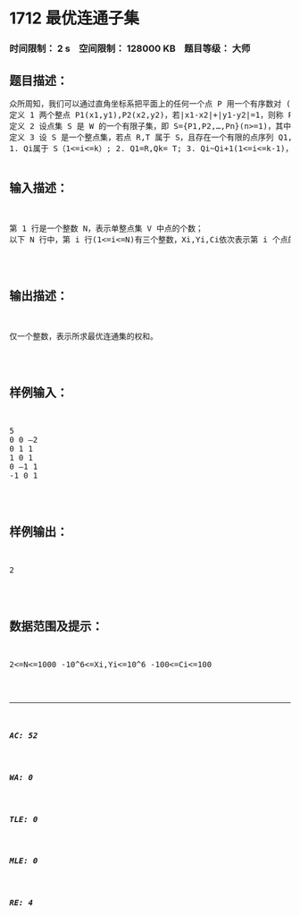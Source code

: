 # 1712 最优连通子集   
### 时间限制： 2 s&nbsp;&nbsp;&nbsp;&nbsp;空间限制： 128000 KB&nbsp;&nbsp;&nbsp;&nbsp;题目等级： 大师  
## 题目描述：  

<pre>
众所周知，我们可以通过直角坐标系把平面上的任何一个点 P 用一个有序数对 (x,y)来唯一表示，如果 x,y 都是整数，我们就把点 P 称为整点，否则点 P 称为 非整点。我们把平面上所有整点构成的集合记为 W。   
定义 1 两个整点 P1(x1,y1),P2(x2,y2)，若|x1-x2|+|y1-y2|=1，则称 P1,P2相邻，记作 P1~P2，否则称 P1,P2不相邻。   
定义 2 设点集 S 是 W 的一个有限子集，即 S={P1,P2,…,Pn}(n>=1)，其中 Pi(1<=i<=n)属于 W，我们把 S 称为整点集。   
定义 3 设 S 是一个整点集，若点 R,T 属于 S，且存在一个有限的点序列 Q1,Q2,…,Qk满足:   
1. Qi属于 S（1<=i<=k）; 2. Q1=R,Qk= T; 3. Qi~Qi+1(1<=i<=k-1)，即 Qi与 Qi+1相邻; 4. 对于任何 1<=i<j<=k 有 Qi≠Qj;   
我们则称点 R 与点 T 在整点集 S 上连通，把点序列 Q1,Q2,…,Qk称为整点集 S 中 连接点 R 与点 T 的一条道路。   
定义 4 若整点集 V 满足：对于 V 中的任何两个整点，V 中有且仅有一条连接这 两点的道路，则 V 称为单整点集。   
定义 5 对于平面上的每一个整点，我们可以赋予它一个整数，作为该点的权， 于是我们把一个整点集中所有点的权的总和称为该整点集的权和。   
我们希望对于给定的一个单整点集 V，求出一个 V 的最优连通子集 B，满足：   
1. B 是 V 的子集 2. 对于 B 中的任何两个整点，在 B 中连通； 3. B 是满足条件(1)和(2)的所有整点集中权和最大的。   
  

</pre>
  
  
## 输入描述：  

<pre>
第 1 行是一个整数 N，表示单整点集 V 中点的个数；   
以下 N 行中，第 i 行(1<=i<=N)有三个整数，Xi,Yi,Ci依次表示第 i 个点的横坐 标，纵坐标和权。同一行相邻两数之间用一个空格分隔。
</pre>
  
  
## 输出描述：  

<pre>
仅一个整数，表示所求最优连通集的权和。
</pre>
  
  
## 样例输入：  

<pre>
5
0 0 –2
0 1 1
1 0 1
0 –1 1
-1 0 1
</pre>
  
  
## 样例输出：  

<pre>
2
</pre>
  
  
## 数据范围及提示：  

<pre>
2<=N<=1000 -10^6<=Xi,Yi<=10^6 -100<=Ci<=100 
</pre>
  
  
***  

##### AC: 52  
##### WA: 0  
##### TLE: 0  
##### MLE: 0  
##### RE: 4  
